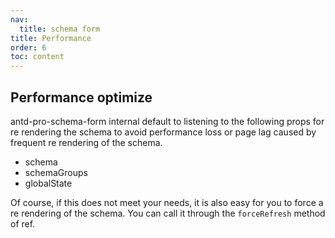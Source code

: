 ```yaml
---
nav:
  title: schema form
title: Performance
order: 6
toc: content
---
```


## Performance optimize

antd-pro-schema-form internal default to listening to the following props for re rendering the schema to avoid performance loss or page lag caused by frequent re rendering of the schema.
- schema
- schemaGroups
- globalState

Of course, if this does not meet your needs, it is also easy for you to force a re rendering of the schema. You can call it through the `forceRefresh` method of ref.
